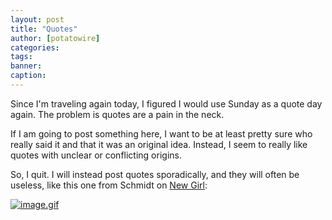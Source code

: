 ```yaml
---
layout: post
title: "Quotes"
author: [potatowire]
categories: 
tags: 
banner: 
caption: 
---
```



Since I'm traveling again today, I figured I would use Sunday as a quote day again. The problem is quotes are a pain in the neck.

If I am going to post something here, I want to be at least pretty sure who really said it and that it was an original idea. Instead, I seem to really like quotes with unclear or conflicting origins.

So, I quit. I will instead post quotes sporadically, and they will often be useless, like this one from Schmidt on [New Girl](https://g.co/kgs/emM8s):

[![image.gif](https://svbtleusercontent.com/xcizgaemthsyza_small.gif)](https://svbtleusercontent.com/xcizgaemthsyza.gif)
